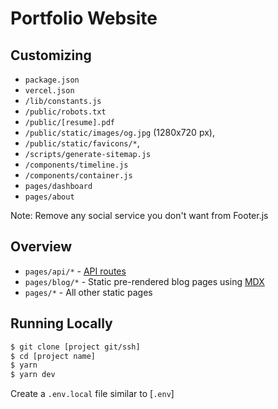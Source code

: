 # Portfolio Website

## Customizing

- `package.json`
- `vercel.json`
- `/lib/constants.js`
- `/public/robots.txt`
- `/public/[resume].pdf`
- `/public/static/images/og.jpg` (1280x720 px),
- `/public/static/favicons/*`,
- `/scripts/generate-sitemap.js`
- `/components/timeline.js`
- `/components/container.js`
- `pages/dashboard`
- `pages/about`

Note:
Remove any social service you don't want from Footer.js

## Overview

- `pages/api/*` - [API routes](https://nextjs.org/docs/api-routes/introduction)
- `pages/blog/*` - Static pre-rendered blog pages using [MDX](https://github.com/mdx-js/mdx)
- `pages/*` - All other static pages

## Running Locally

```bash
$ git clone [project git/ssh]
$ cd [project name]
$ yarn
$ yarn dev
```

Create a `.env.local` file similar to [`.env`]
